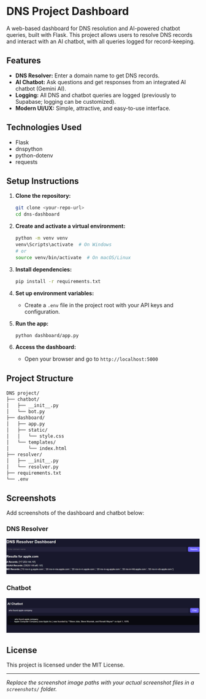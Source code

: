 # DNS Project Dashboard

A web-based dashboard for DNS resolution and AI-powered chatbot queries, built with Flask. This project allows users to resolve DNS records and interact with an AI chatbot, with all queries logged for record-keeping.

## Features

- **DNS Resolver:** Enter a domain name to get DNS records.
- **AI Chatbot:** Ask questions and get responses from an integrated AI chatbot (Gemini AI).
- **Logging:** All DNS and chatbot queries are logged (previously to Supabase; logging can be customized).
- **Modern UI/UX:** Simple, attractive, and easy-to-use interface.

## Technologies Used

- Flask
- dnspython
- python-dotenv
- requests

## Setup Instructions

1. **Clone the repository:**
   ```sh
   git clone <your-repo-url>
   cd dns-dashboard
   ```
2. **Create and activate a virtual environment:**
   ```sh
   python -m venv venv
   venv\Scripts\activate  # On Windows
   # or
   source venv/bin/activate  # On macOS/Linux
   ```
3. **Install dependencies:**
   ```sh
   pip install -r requirements.txt
   ```
4. **Set up environment variables:**
   - Create a `.env` file in the project root with your API keys and configuration.

5. **Run the app:**
   ```sh
   python dashboard/app.py
   ```
6. **Access the dashboard:**
   - Open your browser and go to `http://localhost:5000`

## Project Structure

```
DNS project/
├── chatbot/
│   ├── __init__.py
│   └── bot.py
├── dashboard/
│   ├── app.py
│   ├── static/
│   │   └── style.css
│   └── templates/
│       └── index.html
├── resolver/
│   ├── __init__.py
│   └── resolver.py
├── requirements.txt
└── .env
```

## Screenshots

Add screenshots of the dashboard and chatbot below:

### DNS Resolver

![DNS Resolver Screenshot](screenshots/dns_resolver.png)

### Chatbot

![Chatbot Screenshot](screenshots/chatbot.png)

## License

This project is licensed under the MIT License.

---

*Replace the screenshot image paths with your actual screenshot files in a `screenshots/` folder.*
